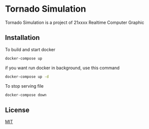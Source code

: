 # Tornado Simulation

Tornado Simulation is a project of 21xxxx Realtime Computer Graphic

## Installation

To build and start docker

```bash
docker-compose up
```
if you want run docker in background, use this command
```bash
docker-compose up -d
```

To stop serving file

```bash
docker-compose down
```

## License
[MIT](https://choosealicense.com/licenses/mit/)